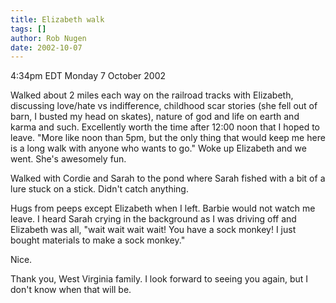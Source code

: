 ```yaml
---
title: Elizabeth walk
tags: []
author: Rob Nugen
date: 2002-10-07
---
```


<p class=date>4:34pm EDT Monday 7 October 2002</p>

<p>Walked about 2 miles each way on the railroad tracks with
Elizabeth, discussing love/hate vs indifference, childhood scar
stories (she fell out of barn, I busted my head on skates), nature of
god and life on earth and karma and such.  Excellently worth the time
after 12:00 noon that I hoped to leave.  "More like noon than 5pm, but
the only thing that would keep me here is a long walk with anyone who
wants to go."  Woke up Elizabeth and we went.  She's awesomely
fun.</p>

<p>Walked with Cordie and Sarah to the pond where Sarah fished with a
bit of a lure stuck on a stick.  Didn't catch anything.</p>

<p>Hugs from peeps except Elizabeth when I left.  Barbie would not
watch me leave.  I heard Sarah crying in the background as I was
driving off and Elizabeth was all, "wait wait wait wait!  You have a
sock monkey!  I just bought materials to make a sock monkey."</p>

<p>Nice.</p>

<p>Thank you, West Virginia family.  I look forward to seeing you
again, but I don't know when that will be.</p>
